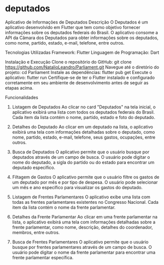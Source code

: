 # deputados
Aplicativo de Informações de Deputados
Descrição
O Deputados é um aplicativo desenvolvido em Flutter que tem como objetivo fornecer informações sobre os deputados federais do Brasil. O aplicativo consome a API da Câmara dos Deputados para obter informações sobre os deputados, como nome, partido, estado, e-mail, telefone, entre outros.

Tecnologias Utilizadas
Framework: Flutter
Linguagem de Programação: Dart

Instalação e Execução
Clone o repositório do GitHub:
git clone https://github.com/NatalioLeandro/Parliament.git
Navegue até o diretório do projeto:
cd Parliament
Instale as dependências:
flutter pub get
Execute o aplicativo:
flutter run
Certifique-se de ter o Flutter instalado e configurado corretamente em seu ambiente de desenvolvimento antes de seguir as etapas acima.

Funcionalidades
1. Listagem de Deputados
Ao clicar no card "Deputados" na tela inicial, o aplicativo exibirá uma lista com todos os deputados federais do Brasil. Cada item da lista contém o nome, partido, estado e foto do deputado.

2. Detalhes do Deputado
Ao clicar em um deputado na lista, o aplicativo exibirá uma tela com informações detalhadas sobre o deputado, como nome, partido, estado, e-mail, telefone, seus gastos, ocupações, entre outros.

3. Busca de Deputados
O aplicativo permite que o usuário busque por deputados através de um campo de busca. O usuário pode digitar o nome do deputado, a sigla do partido ou do estado para encontrar um deputado específico.

4. Filtagem de Gastos
O aplicativo permite que o usuário filtre os gastos de um deputado por mês e por tipo de despesa. O usuário pode selecionar um mês e ano específico para visualizar os gastos do deputado.

5. Listagem de Frentes Parlamentares
O aplicativo exibe uma lista com todas as frentes parlamentares existentes no Congresso Nacional. Cada item da lista contém o nome da frente parlamentar.

6. Detalhes da Frente Parlamentar
Ao clicar em uma frente parlamentar na lista, o aplicativo exibirá uma tela com informações detalhadas sobre a frente parlamentar, como nome, descrição, detalhes do coordenador, membros, entre outros.

7. Busca de Frentes Parlamentares
O aplicativo permite que o usuário busque por frentes parlamentares através de um campo de busca. O usuário pode digitar o nome da frente parlamentar para encontrar uma frente parlamentar específica.

 

